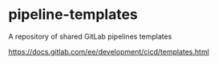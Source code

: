 # pipeline-templates
A repository of shared GitLab pipelines templates

https://docs.gitlab.com/ee/development/cicd/templates.html